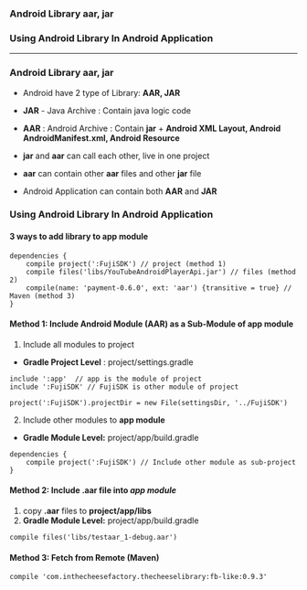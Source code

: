 
### Android Library aar, jar
### Using Android Library In Android Application
--------------------------

### Android Library aar, jar
* Android have 2 type of Library: **AAR, JAR** 
* **JAR** - Java Archive : Contain java logic code
* **AAR** : Android Archive : Contain **jar** + **Android XML Layout, Android AndroidManifest.xml, Android Resource**

* **jar** and **aar** can call each other, live in one project
* **aar** can contain other **aar** files and other **jar** file
* Android Application can contain both **AAR** and **JAR**

### Using Android Library In Android Application

#### 3 ways to add library to app module

```
dependencies {
    compile project(':FujiSDK') // project (method 1)
    compile files('libs/YouTubeAndroidPlayerApi.jar') // files (method 2)
    compile(name: 'payment-0.6.0', ext: 'aar') {transitive = true} // Maven (method 3)
}
```

#### Method 1: Include Android Module (AAR) as a Sub-Module of app module

1. Include all modules to project
  * **Gradle Project Level** : project/settings.gradle

```
include ':app'  // app is the module of project
include ':FujiSDK' // FujiSDK is other module of project

project(':FujiSDK').projectDir = new File(settingsDir, '../FujiSDK')
```

2. Include other modules to **app module**
  * **Gradle Module Level:** project/app/build.gradle

```
dependencies {
    compile project(':FujiSDK') // Include other module as sub-project
}
```

#### Method 2: Include .aar file into ***app module***

1. copy **.aar** files to **project/app/libs**
2. **Gradle Module Level:** project/app/build.gradle

```
compile files('libs/testaar_1-debug.aar')
```


#### Method 3: Fetch from Remote (Maven)

```
compile 'com.inthecheesefactory.thecheeselibrary:fb-like:0.9.3'
```

